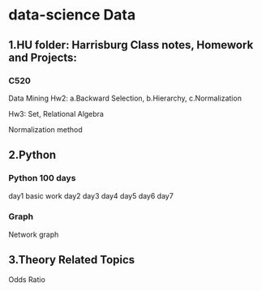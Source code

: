 # data-science Data 

## 1.HU folder: Harrisburg Class notes, Homework and Projects:
###   C520
Data Mining Hw2: a.Backward Selection, b.Hierarchy, c.Normalization

Hw3: Set, Relational Algebra

Normalization method

## 2.Python
### Python 100 days
day1 basic work
day2
day3
day4
day5
day6
day7

### Graph
Network graph

## 3.Theory Related Topics
Odds Ratio
